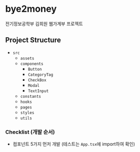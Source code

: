 # bye2money

전기정보공학부 김희원 웹가계부 프로젝트

## Project Structure

- `src`
  - `assets`
  - `components`
    - `Button`
    - `CategoryTag`
    - `CheckBox`
    - `Modal`
    - `TextInput`
  - `constants`
  - `hooks`
  - `pages`
  - `styles`
  - `utils`

### Checklist (개발 순서)

- 컴포넌트 5가지 먼저 개발 (테스트는 `App.tsx`에 import하여 확인)
